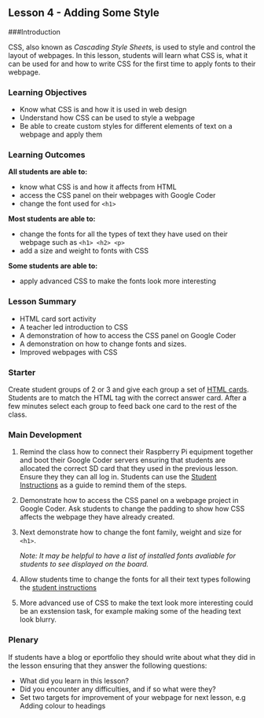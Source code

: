 ## Lesson 4 - Adding Some Style

###Introduction

CSS, also known as *Cascading Style Sheets*, is used to style and control the layout of webpages. In this lesson, students will learn what CSS is, what it can be used for and how to write CSS for the first time to apply fonts to their webpage.

### Learning Objectives

- Know what CSS is and how it is used in web design
- Understand how CSS can be used to style a webpage
- Be able to create custom styles for different elements of text on a webpage and apply them


### Learning Outcomes

**All students are able to:**

- know what CSS is and how it affects from HTML
- access the CSS panel on their webpages with Google Coder
- change the font used for `<h1>`

**Most students are able to:**

- change the fonts for all the types of text they have used on their webpage such as `<h1> <h2> <p>`
- add a size and weight to fonts with CSS

**Some students are able to:**

- apply advanced CSS to make the fonts look more interesting


### Lesson Summary

- HTML card sort activity
- A teacher led introduction to CSS
- A demonstration of how to access the CSS panel on Google Coder
- A demonstration on how to change fonts and sizes.
- Improved webpages with CSS


### Starter

Create student groups of 2 or 3 and give each group a set of [HTML cards](https://github.com/raspberrypilearning/coder-html-css-lessons/raw/master/Lesson-4/html-cards.pdf). Students are to match the HTML tag with the correct answer card. After a few minutes select each group to feed back one card to the rest of the class. 


### Main Development

1. Remind the class how to connect their Raspberry Pi equipment together and boot their Google Coder servers ensuring that students are allocated the correct SD card that they used in the previous lesson. Ensure they they can all log in. Students can use the [Student Instructions](https://github.com/raspberrypilearning/coder-html-css-lessons/blob/master/Lesson-4/student-instructions-4.md) as a guide to remind them of the steps.

2. Demonstrate how to access the CSS panel on a webpage project in Google Coder. Ask students to change the padding to show how CSS affects the webpage they have already created.

3. Next demonstrate how to change the font family, weight and size for `<h1>`. 
	
	*Note: It may be helpful to have a list of installed fonts avaliable for students to see displayed on the board.*

4. Allow students time to change the fonts for all their text types following the [student instructions](https://github.com/raspberrypilearning/coder-html-css-lessons/blob/master/Lesson-4/student-instructions-4.md) 

5. More advanced use of CSS to make the text look more interesting could be an exstension task, for example making some of the heading text look blurry.

### Plenary

If students have a blog or eportfolio they should write about what they did in the lesson ensuring that they answer the following questions:

- What did you learn in this lesson?
- Did you encounter any difficulties, and if so what were they?
- Set two targets for improvement of your webpage for next lesson, e.g Adding colour to headings  



